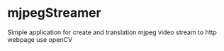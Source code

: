 # mjpegStreamer
Simple application for create and translation mjpeg video stream to http webpage use openCV
